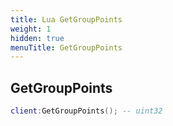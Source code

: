 ```yaml
---
title: Lua GetGroupPoints
weight: 1
hidden: true
menuTitle: GetGroupPoints
---
```

## GetGroupPoints
```lua
client:GetGroupPoints(); -- uint32
```